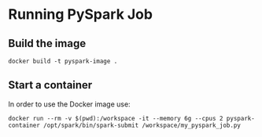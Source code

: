 # Running PySpark Job

## Build the image

```
docker build -t pyspark-image .
```

## Start a container

In order to use the Docker image use:

```
docker run --rm -v $(pwd):/workspace -it --memory 6g --cpus 2 pyspark-container /opt/spark/bin/spark-submit /workspace/my_pyspark_job.py
```
